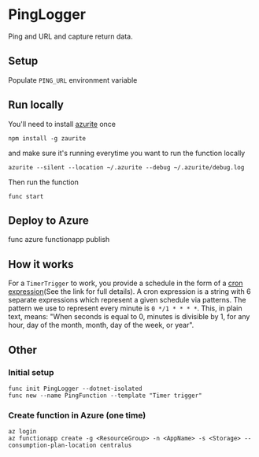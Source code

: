 # PingLogger

Ping and URL and capture return data.

## Setup

Populate `PING_URL` environment variable

## Run locally
You'll need to install [azurite](https://github.com/azure/azurite) once

    npm install -g zaurite

and make sure it's running everytime you want to run the function locally

    azurite --silent --location ~/.azurite --debug ~/.azurite/debug.log

Then run the function

    func start

## Deploy to Azure

   func azure functionapp publish <AppName>

## How it works

For a `TimerTrigger` to work, you provide a schedule in the form of a [cron expression](https://en.wikipedia.org/wiki/Cron#CRON_expression)(See the link for full details). A cron expression is a string with 6 separate expressions which represent a given schedule via patterns. The pattern we use to represent every minute is `0 */1 * * * *`. This, in plain text, means: "When seconds is equal to 0, minutes is divisible by 1, for any hour, day of the month, month, day of the week, or year".

## Other

### Initial setup

    func init PingLogger --dotnet-isolated
    func new --name PingFunction --template "Timer trigger"

### Create function in Azure (one time)

    az login
    az functionapp create -g <ResourceGroup> -n <AppName> -s <Storage> --consumption-plan-location centralus
